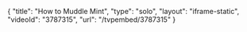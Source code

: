 {
    "title": "How to Muddle Mint",
    "type": "solo",
    "layout": "iframe-static",
    "videoId": "3787315",
    "url": "\/tvpembed\/3787315"
}